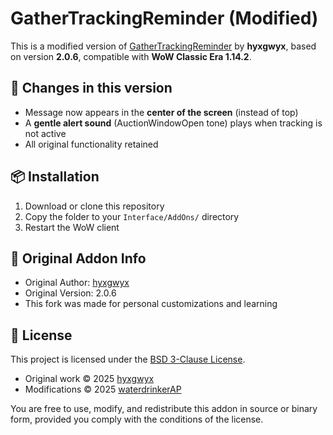 # GatherTrackingReminder (Modified)

This is a modified version of [GatherTrackingReminder](https://www.curseforge.com/wow/addons/gathertrackingreminder) by **hyxgwyx**, based on version **2.0.6**, compatible with **WoW Classic Era 1.14.2**.

## 🔧 Changes in this version

- Message now appears in the **center of the screen** (instead of top)
- A **gentle alert sound** (AuctionWindowOpen tone) plays when tracking is not active
- All original functionality retained

## 📦 Installation

1. Download or clone this repository
2. Copy the folder to your `Interface/AddOns/` directory
3. Restart the WoW client

## 🔎 Original Addon Info

- Original Author: [hyxgwyx](https://www.curseforge.com/members/hyxgwyx/projects)
- Original Version: 2.0.6
- This fork was made for personal customizations and learning

## 📜 License

This project is licensed under the [BSD 3-Clause License](./LICENSE).

- Original work © 2025 [hyxgwyx](https://www.curseforge.com/members/hyxgwyx/projects)
- Modifications © 2025 [waterdrinkerAP](https://github.com/waterdrinkerAP)

You are free to use, modify, and redistribute this addon in source or binary form,
provided you comply with the conditions of the license.
